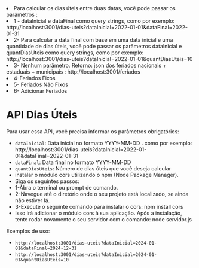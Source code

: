 <li> Para calcular os dias úteis entre duas datas, você pode passar os parâmetros : </li>
<li> 1 - dataInicial e dataFinal como query strings, como por exemplo: http://localhost:3001/dias-uteis?dataInicial=2022-01-01&dataFinal=2022-01-31</li>
<li> 2- Para calcular a data final com base em uma data inicial e uma quantidade de dias úteis, você pode passar os parâmetros dataInicial e quantDiasUteis como query strings, como por exemplo: http://localhost:3001/dias-uteis?dataInicial=2022-01-01&quantDiasUteis=10</li>
<li> 3- Nenhum parâmetro. Retorno: json dos feriados nacionais + estaduais + municipais  : http://localhost:3001/feriados</li>
<li> 4-Feriados Fixos</li>
<li> 5- Feriados Não Fixos</li>
<li> 6- Adicionar Feriados</li>

<h1>API Dias Úteis</h1>
      <p>Para usar essa API, você precisa informar os parâmetros obrigatórios:</p>
      <ul>
        <li><code>dataInicial</code>: Data inicial no formato YYYY-MM-DD . como por exemplo: http://localhost:3001/dias-uteis?dataInicial=2022-01-01&dataFinal=2022-01-31</li>
        <li><code>dataFinal</code>: Data final no formato YYYY-MM-DD</li>
        <li><code>quantDiasUteis</code>: Número de dias úteis que você deseja calcular</li>
            <li>instalar o módulo cors utilizando o npm (Node Package Manager).
          <li> Siga os seguintes passos:</li>

<li> 1-Abra o terminal ou prompt de comando.</li>
<li> 2-Navegue até o diretório onde o seu projeto está localizado, se ainda não estiver lá.</li>
<li>3-Execute o seguinte comando para instalar o cors: npm install cors</li>
<li>Isso irá adicionar o módulo cors à sua aplicação. Após a instalação, tente rodar novamente o seu servidor com o comando: node servidor.js</li>
      </ul>
      <p>Exemplos de uso:</p>
      <ul>
        <li><code>http://localhost:3001/dias-uteis?dataInicial=2024-01-01&dataFinal=2024-12-31</code></li>
        <li><code>http://localhost:3001/dias-uteis?dataInicial=2024-01-01&quantDiasUteis=10</code></li>
      </ul>
